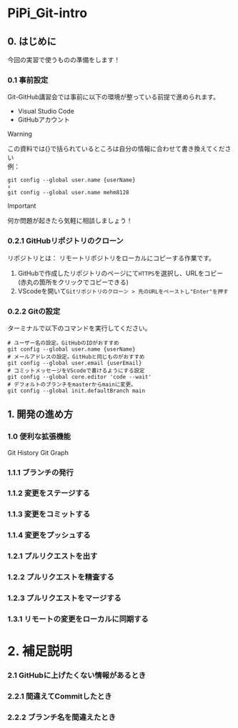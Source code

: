 # PiPi_Git-intro
## 0. はじめに
今回の実習で使うものの準備をします！
### 0.1 事前設定
Git-GitHub講習会では事前に以下の環境が整っている前提で進められます。
 - Visual Studio Code
 - GitHubアカウント


> [!WARNING]
> この資料では{}で括られているところは自分の情報に合わせて書き換えてください  
> 例：
> ```
>git config --global user.name {userName}
>↓
>git config --global user.name mehm8128
> ```

> [!IMPORTANT]
> 何か問題が起きたら気軽に相談しましょう！

### 0.2.1 GitHubリポジトリのクローン
リポジトリとは：
リモートリポジトリをローカルにコピーする作業です。  
1. GitHubで作成したリポジトリのページにて`HTTPS`を選択し、URLをコピー (赤丸の箇所をクリックでコピーできる)
2. VScodeを開いて`Gitリポジトリのクローン > 先のURLをペーストし"Enter"を押す`

### 0.2.2 Gitの設定
ターミナルで以下のコマンドを実行してください。
```
# ユーザー名の設定。GitHubのIDがおすすめ
git config --global user.name {userName}
# メールアドレスの設定。GitHubと同じものがおすすめ
git config --global user.email {userEmail}
# コミットメッセージをVScodeで書けるようにする設定
git config --global core.editor 'code --wait'
# デフォルトのブランチをmasterからmainに変更。
git config --global init.defaultBranch main
```
## 1. 開発の進め方

### 1.0 便利な拡張機能
Git History
Git Graph

### 1.1.1 ブランチの発行

### 1.1.2 変更をステージする

### 1.1.3 変更をコミットする

### 1.1.4 変更をプッシュする

### 1.2.1 プルリクエストを出す

### 1.2.2 プルリクエストを精査する

### 1.2.3 プルリクエストをマージする

### 1.3.1 リモートの変更をローカルに同期する

# 2. 補足説明

### 2.1 GitHubに上げたくない情報があるとき

### 2.2.1 間違えてCommitしたとき

### 2.2.2 ブランチ名を間違えたとき

